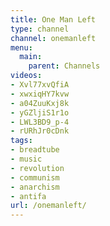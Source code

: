 ```yaml
---
title: One Man Left
type: channel
channel: onemanleft
menu:
  main:
    parent: Channels
videos:
- Xvl77xvQfiA
- xwxiqHY7kvw
- a04ZuuKxj8k
- yGZljiS1r1o
- LWL3BD9_p-4
- rURhJr0cDnk
tags:
- breadtube
- music
- revolution
- communism
- anarchism
- antifa
url: /onemanleft/
---
```


